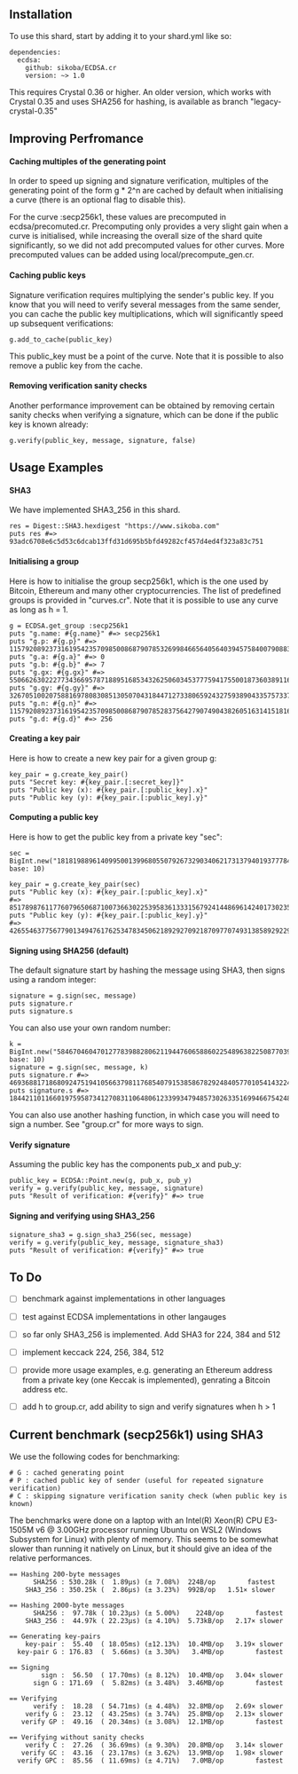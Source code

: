 ## Installation

To use this shard, start by adding it to your shard.yml like so:

```
dependencies:
  ecdsa:
    github: sikoba/ECDSA.cr
    version: ~> 1.0
```

This requires Crystal 0.36 or higher. An older version, which works with Crystal 0.35 and uses SHA256 for hashing, is available as branch "legacy-crystal-0.35"

## Improving Perfromance

#### Caching multiples of the generating point

In order to speed up signing and signature verification, multiples of the generating point of the form g * 2^n are cached by default when initialising a curve (there is an optional flag to disable this).

For the curve :secp256k1, these values are precomputed in ecdsa/precomuted.cr. Precomputing only provides a very slight gain when a curve is initialised, while increasing the overall size of the shard quite significantly, so we did not add precomputed values for other curves. More precomputed values can be added using local/precompute_gen.cr.

#### Caching public keys

Signature verification requires multiplying the sender's public key. If you know that you will need to verify several messages from the same sender, you can cache the public key multiplications, which will significantly speed up subsequent verifications:  

```
g.add_to_cache(public_key)
```

This public_key must be a point of the curve. Note that it is possible to also remove a public key from the cache.

#### Removing verification sanity checks

Another performance improvement can be obtained by removing certain sanity checks when verifying a signature, which can be done if the public key is known already:

```
g.verify(public_key, message, signature, false)
```

## Usage Examples

#### SHA3

We have implemented SHA3_256 in this shard. 

```
res = Digest::SHA3.hexdigest "https://www.sikoba.com"
puts res #=> 93adc6708e6c5d53c6dcab13ffd31d695b5bfd49282cf457d4ed4f323a83c751
```

#### Initialising a group

Here is how to initialise the group secp256k1, which is the one used by Bitcoin, Ethereum and many other cryptocurrencies. The list of predefined groups is provided in "curves.cr". Note that it is possible to use any curve as long as h = 1.

```
g = ECDSA.get_group :secp256k1
puts "g.name: #{g.name}" #=> secp256k1
puts "g.p: #{g.p}" #=> 115792089237316195423570985008687907853269984665640564039457584007908834671663
puts "g.a: #{g.a}" #=> 0
puts "g.b: #{g.b}" #=> 7
puts "g.gx: #{g.gx}" #=> 55066263022277343669578718895168534326250603453777594175500187360389116729240
puts "g.gy: #{g.gy}" #=> 32670510020758816978083085130507043184471273380659243275938904335757337482424
puts "g.n: #{g.n}" #=> 115792089237316195423570985008687907852837564279074904382605163141518161494337
puts "g.d: #{g.d}" #=> 256
```

#### Creating a key pair

Here is how to create a new key pair for a given group g: 

```
key_pair = g.create_key_pair()
puts "Secret key: #{key_pair.[:secret_key]}"
puts "Public key (x): #{key_pair.[:public_key].x}"
puts "Public key (y): #{key_pair.[:public_key].y}"
```

#### Computing a public key

Here is how to get the public key from a private key "sec": 

```
sec = BigInt.new("181819889614099500139968055079267329034062173137940193777846146779387277", base: 10)

key_pair = g.create_key_pair(sec)
puts "Public key (x): #{key_pair.[:public_key].x}"
#=> 85178987611776079650687100736630225395836133315679241448696142401730235065445
puts "Public key (y): #{key_pair.[:public_key].y}"
#=> 42655463775677901349476176253478345062189292709218709770749313858929229563957
```

#### Signing using SHA256 (default)

The default signature start by hashing the message using SHA3, then signs using a random integer:

```
signature = g.sign(sec, message)
puts signature.r
puts signature.s
```

You can also use your own random number:

```
k = BigInt.new("5846704604701277839882806211944760658860225489638225087703968849823566991145", base: 10)
signature = g.sign(sec, message, k)
puts signature.r #=> 46936881718680924751941056637981176854079153858678292484057701054143224621739
puts signature.s #=> 18442110116601975958734127083110648061233993479485730263351699466754248595366
```

You can also use another hashing function, in which case you will need to sign a number. See "group.cr" for more ways to sign.

#### Verify signature

Assuming the public key has the components pub_x and pub_y:

```
public_key = ECDSA::Point.new(g, pub_x, pub_y)
verify = g.verify(public_key, message, signature)
puts "Result of verification: #{verify}" #=> true
```

#### Signing and verifying using SHA3_256

```
signature_sha3 = g.sign_sha3_256(sec, message)
verify = g.verify(public_key, message, signature_sha3)
puts "Result of verification: #{verify}" #=> true
```

## To Do

* [ ] benchmark against implementations in other languages

* [ ] test against ECDSA implementations in other langauges

* [ ] so far only SHA3_256 is implemented. Add SHA3 for 224, 384 and 512

* [ ] implement keccack 224, 256, 384, 512

* [ ] provide more usage examples, e.g. generating an Ethereum address from a private key (one Keccak is implemented), genrating a Bitcoin address etc.

* [ ] add h to group.cr, add ability to sign and verify signatures when h > 1

## Current benchmark (secp256k1) using SHA3

We use the following codes for benchmarking: 

```
# G : cached generating point
# P : cached public key of sender (useful for repeated signature verification) 
# C : skipping signature verification sanity check (when public key is known)
```

The benchmarks were done on a laptop with an Intel(R) Xeon(R) CPU E3-1505M v6 @ 3.00GHz processor running Ubuntu on WSL2 (Windows Subsystem for Linux) with plenty of memory. This seems to be somewhat slower than running it natively on Linux, but it should give an idea of the relative performances. 

```
== Hashing 200-byte messages
      SHA256 : 530.28k (  1.89µs) (± 7.08%)  224B/op        fastest
    SHA3_256 : 350.25k (  2.86µs) (± 3.23%)  992B/op   1.51× slower

== Hashing 2000-byte messages
      SHA256 :  97.78k ( 10.23µs) (± 5.00%)    224B/op        fastest
    SHA3_256 :  44.97k ( 22.23µs) (± 4.10%)  5.73kB/op   2.17× slower

== Generating key-pairs
    key-pair :  55.40  ( 18.05ms) (±12.13%)  10.4MB/op   3.19× slower
  key-pair G : 176.83  (  5.66ms) (± 3.30%)   3.4MB/op        fastest

== Signing
        sign :  56.50  ( 17.70ms) (± 8.12%)  10.4MB/op   3.04× slower
      sign G : 171.69  (  5.82ms) (± 3.48%)  3.46MB/op        fastest

== Verifying
      verify :  18.28  ( 54.71ms) (± 4.48%)  32.8MB/op   2.69× slower
    verify G :  23.12  ( 43.25ms) (± 3.74%)  25.8MB/op   2.13× slower
   verify GP :  49.16  ( 20.34ms) (± 3.08%)  12.1MB/op        fastest

== Verifying without sanity checks
    verify C :  27.26  ( 36.69ms) (± 9.30%)  20.8MB/op   3.14× slower
   verify GC :  43.16  ( 23.17ms) (± 3.62%)  13.9MB/op   1.98× slower
  verify GPC :  85.56  ( 11.69ms) (± 4.71%)   7.0MB/op        fastest
```